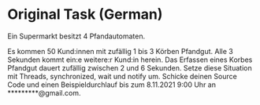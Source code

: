 # Original Task (German)
Ein Supermarkt besitzt 4 Pfandautomaten.

Es kommen 50 Kund:innen mit zufällig 1 bis 3 Körben Pfandgut. Alle 3 Sekunden kommt ein:e weitere:r Kund:in herein. Das Erfassen eines Korbes Pfandgut dauert zufällig zwischen 2 und 6 Sekunden. Setze diese Situation mit Threads, synchronized, wait und notify um. Schicke deinen Source Code und einen Beispieldurchlauf bis zum 8.11.2021 9:00 Uhr an *********@gmail.com.
